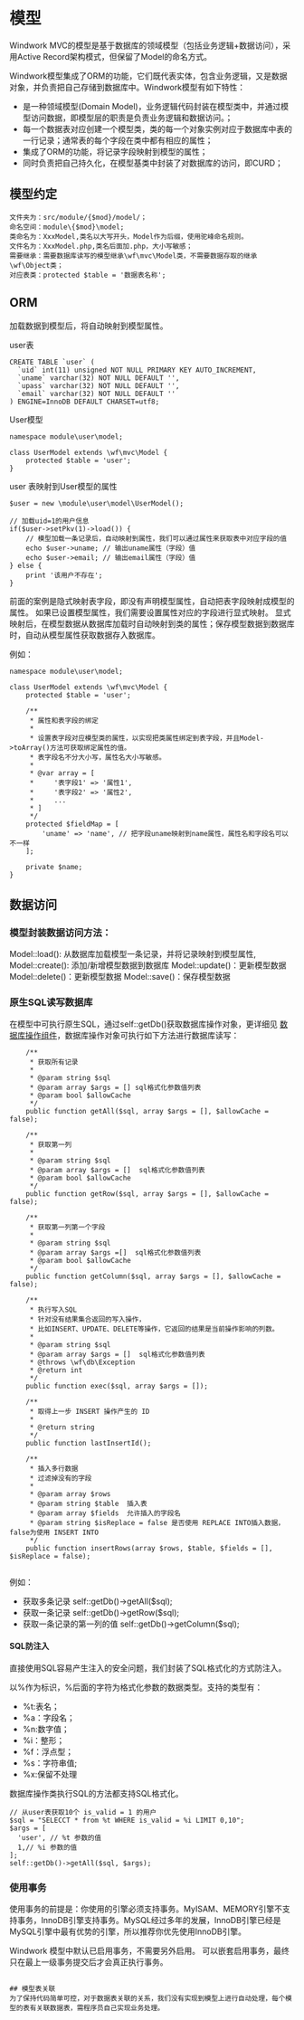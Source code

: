 模型
==========
Windwork MVC的模型是基于数据库的领域模型（包括业务逻辑+数据访问），采用Active Record架构模式，但保留了Model的命名方式。

Windwork模型集成了ORM的功能，它们既代表实体，包含业务逻辑，又是数据对象，并负责把自己存储到数据库中。Windwork模型有如下特性：
- 是一种领域模型(Domain Model)，业务逻辑代码封装在模型类中，并通过模型访问数据，即模型层的职责是负责业务逻辑和数据访问。；
- 每一个数据表对应创建一个模型类，类的每一个对象实例对应于数据库中表的一行记录；通常表的每个字段在类中都有相应的属性；
- 集成了ORM的功能，将记录字段映射到模型的属性；
- 同时负责把自己持久化，在模型基类中封装了对数据库的访问，即CURD；


## 模型约定

```
文件夹为：src/module/{$mod}/model/；
命名空间：module\{$mod}\model;
类命名为：XxxModel,类名以大写开头，Model作为后缀，使用驼峰命名规则。
文件名为：XxxModel.php,类名后面加.php，大小写敏感；
需要继承：需要数据库读写的模型继承\wf\mvc\Model类，不需要数据存取的继承\wf\Object类；
对应表类：protected $table = '数据表名称';
```


## ORM
加载数据到模型后，将自动映射到模型属性。

user表
```
CREATE TABLE `user` (
  `uid` int(11) unsigned NOT NULL PRIMARY KEY AUTO_INCREMENT,
  `uname` varchar(32) NOT NULL DEFAULT '',
  `upass` varchar(32) NOT NULL DEFAULT '',
  `email` varchar(32) NOT NULL DEFAULT ''
) ENGINE=InnoDB DEFAULT CHARSET=utf8;
```

User模型
```
namespace module\user\model;

class UserModel extends \wf\mvc\Model {	
	protected $table = 'user';
}

```

user 表映射到User模型的属性
```
$user = new \module\user\model\UserModel();

// 加载uid=1的用户信息
if($user->setPkv(1)->load()) {
    // 模型加载一条记录后，自动映射到属性，我们可以通过属性来获取表中对应字段的值
    echo $user->uname; // 输出uname属性（字段）值
    echo $user->email; // 输出email属性（字段）值
} else {
    print '该用户不存在';
}

```
前面的案例是隐式映射表字段，即没有声明模型属性，自动把表字段映射成模型的属性。
如果已设置模型属性，我们需要设置属性对应的字段进行显式映射。
显式映射后，在模型数据从数据库加载时自动映射到类的属性；保存模型数据到数据库时，自动从模型属性获取数据存入数据库。

例如：
```
namespace module\user\model;

class UserModel extends \wf\mvc\Model {	
	protected $table = 'user';    
	
	/**
	 * 属性和表字段的绑定
	 * 
	 * 设置表字段对应模型类的属性，以实现把类属性绑定到表字段，并且Model->toArray()方法可获取绑定属性的值。
	 * 表字段名不分大小写，属性名大小写敏感。
	 * 
	 * @var array = [
	 *     '表字段1' => '属性1',
	 *     '表字段2' => '属性2',
	 *     ...
	 * ]
	 */
	protected $fieldMap = [
        'uname' => 'name', // 把字段uname映射到name属性，属性名和字段名可以不一样
    ];

    private $name;
}
```



## 数据访问

### 模型封装数据访问方法：
Model::load(): 从数据库加载模型一条记录，并将记录映射到模型属性,
Model::create(): 添加/新增模型数据到数据库
Model::update()：更新模型数据
Model::delete()：更新模型数据
Model::save()：保存模型数据

### 原生SQL读写数据库
在模型中可执行原生SQL，通过self::getDb()获取数据库操作对象，更详细见 [数据库操作组件](wf.db.html)，数据库操作对象可执行如下方法进行数据库读写：
```	
	/**
	 * 获取所有记录
	 * 
	 * @param string $sql
	 * @param array $args = [] sql格式化参数值列表
	 * @param bool $allowCache
	 */
	public function getAll($sql, array $args = [], $allowCache = false);
	
	/**
	 * 获取第一列
	 * 
	 * @param string $sql
	 * @param array $args = []  sql格式化参数值列表
	 * @param bool $allowCache
	 */
	public function getRow($sql, array $args = [], $allowCache = false);
			
	/**
	 * 获取第一列第一个字段
	 * 
	 * @param string $sql
	 * @param array $args =[]  sql格式化参数值列表
	 * @param bool $allowCache
	 */
	public function getColumn($sql, array $args = [], $allowCache = false);

	/**
	 * 执行写入SQL
	 * 针对没有结果集合返回的写入操作，
	 * 比如INSERT、UPDATE、DELETE等操作，它返回的结果是当前操作影响的列数。
	 * 
	 * @param string $sql
	 * @param array $args = []  sql格式化参数值列表
	 * @throws \wf\db\Exception
	 * @return int
	 */
	public function exec($sql, array $args = []);
	
	/**
	 * 取得上一步 INSERT 操作产生的 ID
	 *
	 * @return string 
	 */
	public function lastInsertId();
	
	/**
	 * 插入多行数据
	 * 过滤掉没有的字段
	 *
	 * @param array $rows
	 * @param string $table  插入表
	 * @param array $fields  允许插入的字段名
	 * @param string $isReplace = false 是否使用 REPLACE INTO插入数据，false为使用 INSERT INTO
	 */
	public function insertRows(array $rows, $table, $fields = [], $isReplace = false);
	
```
例如：
- 获取多条记录 self::getDb()->getAll($sql);
- 获取一条记录 self::getDb()->getRow($sql);
- 获取一条记录的第一列的值 self::getDb()->getColumn($sql);

#### SQL防注入
直接使用SQL容易产生注入的安全问题，我们封装了SQL格式化的方式防注入。

以%作为标识，%后面的字符为格式化参数的数据类型。支持的类型有：
- %t:表名； 
- %a：字段名；  
- %n:数字值；
- %i：整形；
- %f：浮点型； 
- %s：字符串值; 
- %x:保留不处理

数据库操作类执行SQL的方法都支持SQL格式化。
```
// 从user表获取10个 is_valid = 1 的用户
$sql = "SELECCT * from %t WHERE is_valid = %i LIMIT 0,10";
$args = [
  'user', // %t 参数的值
  1,// %i 参数的值
];
self::getDb()->getAll($sql, $args);

```


### 使用事务
使用事务的前提是：你使用的引擎必须支持事务。MyISAM、MEMORY引擎不支持事务，InnoDB引擎支持事务。MySQL经过多年的发展，InnoDB引擎已经是MySQL引擎中最有优势的引擎，所以推荐你优先使用InnoDB引擎。

Windwork 模型中默认已启用事务，不需要另外启用。
可以嵌套启用事务，最终只在最上一级事务提交后才会真正执行事务。



```

## 模型表关联
为了保持代码简单可控，对于数据表关联的关系，我们没有实现到模型上进行自动处理，每个模型的表有关联数据表，需程序员自己实现业务处理。



